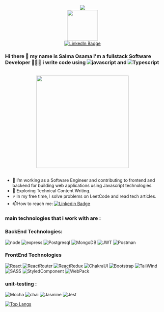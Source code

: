 
<div id="header" align="center">
<a href="https://github.com/DenverCoder1/readme-typing-svg"><img src="https://readme-typing-svg.herokuapp.com/?lines=Full%20Stack%20Developer;Interested%20in%20Frontend%20development;Loves%20Tech%20Articles.%20.%20.&font=Fira%20Code&center=true&width=440&height=45&color=f75c7e&vCenter=true&size=22"></a> <br/>
  <img src="https://media.giphy.com/media/4XXo8A7CIW1lZGgdhm/giphy.gif" width="100"/>
  <div id="badges">
  <a href="https://www.linkedin.com/in/salma-osama-12596sall/">
  <img src="https://img.shields.io/badge/LinkedIn-blue?style=for-the-badge&logo=linkedin&logoColor=white" alt="LinkedIn Badge"/>
      </a>
</div>
  <img src="https://komarev.com/ghpvc/?username=SalmaaOsamaa&style=flat-square&color=blue" alt=""/>
</div>



### Hi there 👋 my name is Salma Osama I'm a fullstack Software Developer 👩🏻‍💻 i write code  using ![javascript](https://img.shields.io/badge/JavaScript-323330?style=for-the-badge&logo=javascript&logoColor=F7DF1E) and ![Typescript](https://img.shields.io/badge/TypeScript-007ACC?style=for-the-badge&logo=typescript&logoColor=white)  

<br/>

<div align="center" width="auto">
  <img src="https://media.giphy.com/media/uB86ZyWQsnFSGYe2sA/giphy.gif" width="300" height="300"/>
</div>

<br/>

- :telescope: I’m working as a Software Engineer and contributing to frontend and backend for building web applications using Javascript technologies.
- :seedling: Exploring Technical Content Writing.
- :zap: In my free time, I solve problems on LeetCode and read tech articles.
- :mailbox:How to reach me:  [![Linkedin Badge](https://img.shields.io/badge/-SalmaOsama-blue?style=flat&logo=Linkedin&logoColor=white)](https://www.linkedin.com/in/salma-osama-12596sall/)

### main technologies that i work with are : 


### BackEnd Technologies:

  ![node](https://img.shields.io/badge/Node.js-339933?style=for-the-badge&logo=nodedotjs&logoColor=white)
  ![express](https://img.shields.io/badge/Express.js-000000?style=for-the-badge&logo=express&logoColor=white)
  ![Postgresql](https://img.shields.io/badge/PostgreSQL-316192?style=for-the-badge&logo=postgresql&logoColor=white)
  ![MongoDB](https://img.shields.io/badge/MongoDB-4EA94B?style=for-the-badge&logo=mongodb&logoColor=white)
  ![JWT](https://img.shields.io/badge/JWT-000000?style=for-the-badge&logo=JSON%20web%20tokens&logoColor=white)
  ![Postman](https://img.shields.io/badge/Postman-FF6C37?style=for-the-badge&logo=Postman&logoColor=white)

### FrontEnd Technologies 
![React](https://img.shields.io/badge/React-20232A?style=for-the-badge&logo=react&logoColor=61DAFB)
 ![ReactRouter](https://img.shields.io/badge/React_Router-CA4245?style=for-the-badge&logo=react-router&logoColor=white)
  ![ReactRedux](https://img.shields.io/badge/Redux-593D88?style=for-the-badge&logo=redux&logoColor=white)
    ![ChakraUI](https://img.shields.io/badge/Chakra--UI-319795?style=for-the-badge&logo=chakra-ui&logoColor=white)
   ![Bootstrap](https://img.shields.io/badge/Bootstrap-563D7C?style=for-the-badge&logo=bootstrap&logoColor=white)
   ![TailWind](https://img.shields.io/badge/Tailwind_CSS-38B2AC?style=for-the-badge&logo=tailwind-css&logoColor=white)
![SASS](https://img.shields.io/badge/Sass-CC6699?style=for-the-badge&logo=sass&logoColor=white)
 ![StyledComponent](https://img.shields.io/badge/styled--components-DB7093?style=for-the-badge&logo=styled-components&logoColor=white)
 ![WebPack](https://img.shields.io/badge/Webpack-8DD6F9?style=for-the-badge&logo=Webpack&logoColor=white)
### unit-testing :
![Mocha](https://img.shields.io/badge/Mocha-8D6748?style=for-the-badge&logo=Mocha&logoColor=white)
![chai](https://img.shields.io/badge/chai-A30701?style=for-the-badge&logo=chai&logoColor=white)
![Jasmine](https://img.shields.io/badge/Jasmine-8A4182?style=for-the-badge&logo=Jasmine&logoColor=white)
![Jest](	https://img.shields.io/badge/Jest-C21325?style=for-the-badge&logo=jest&logoColor=white)


[![Top Langs](https://github-readme-stats.vercel.app/api/top-langs/?username=SalmaaOsamaa&layout=compact&theme=vision-friendly-dark)](https://github.com/anuraghazra/github-readme-stats)



